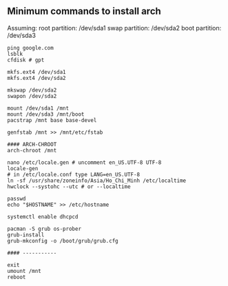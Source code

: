 ## Minimum commands to install arch

Assuming:
root partition: /dev/sda1
swap partition: /dev/sda2
boot partition: /dev/sda3

```
ping google.com
lsblk
cfdisk # gpt

mkfs.ext4 /dev/sda1
mkfs.ext4 /dev/sda2

mkswap /dev/sda2
swapon /dev/sda2

mount /dev/sda1 /mnt
mount /dev/sda3 /mnt/boot
pacstrap /mnt base base-devel

genfstab /mnt >> /mnt/etc/fstab

#### ARCH-CHROOT
arch-chroot /mnt

nano /etc/locale.gen # uncomment en_US.UTF-8 UTF-8
locale-gen
# in /etc/locale.conf type LANG=en_US.UTF-8
ln -sf /usr/share/zoneinfo/Asia/Ho_Chi_Minh /etc/localtime
hwclock --systohc --utc # or --localtime

passwd
echo "$HOSTNAME" >> /etc/hostname

systemctl enable dhcpcd

pacman -S grub os-prober
grub-install
grub-mkconfig -o /boot/grub/grub.cfg

#### -----------

exit
umount /mnt
reboot
```
